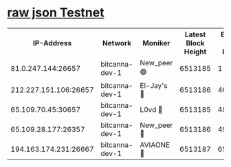 [raw json Testnet](https://rpc-check.bcat.stavr.tech/bcat/rpc-bcat-result.json)
=


<table><tr><th>IP-Address</th><th>Network</th><th>Moniker</th><th>Latest Block Height</th><th>Earliest Block Height</th><th>Catching Up</th><th>Tx Index</th><th>Voting Power</th><th>Scan Time</th></tr><tr><td>81.0.247.144:26657</td><td>bitcanna-dev-1</td><td>New_peer 🟢</td><td>6513185</td><td>1</td><td>False</td><td>on</td><td>0</td><td>2024-02-19T13:58:47.151002435UTC</td></tr><tr><td>212.227.151.106:26657</td><td>bitcanna-dev-1</td><td>El-Jay's 🔴</td><td>6513186</td><td>4670391</td><td>False</td><td>on</td><td>2218164</td><td>2024-02-19T13:58:51.825521149UTC</td></tr><tr><td>65.109.70.45:30657</td><td>bitcanna-dev-1</td><td>L0vd 🔴</td><td>6513185</td><td>4828155</td><td>False</td><td>on</td><td>307920</td><td>2024-02-19T13:58:47.465585245UTC</td></tr><tr><td>65.109.28.177:26357</td><td>bitcanna-dev-1</td><td>New_peer 🔴</td><td>6513186</td><td>4952911</td><td>False</td><td>on</td><td>2237067</td><td>2024-02-19T13:58:52.170669068UTC</td></tr><tr><td>194.163.174.231:26667</td><td>bitcanna-dev-1</td><td>AVIAONE 🔴</td><td>6513187</td><td>6503771</td><td>False</td><td>on</td><td>1949865</td><td>2024-02-19T13:58:58.641456970UTC</td></tr></table>
